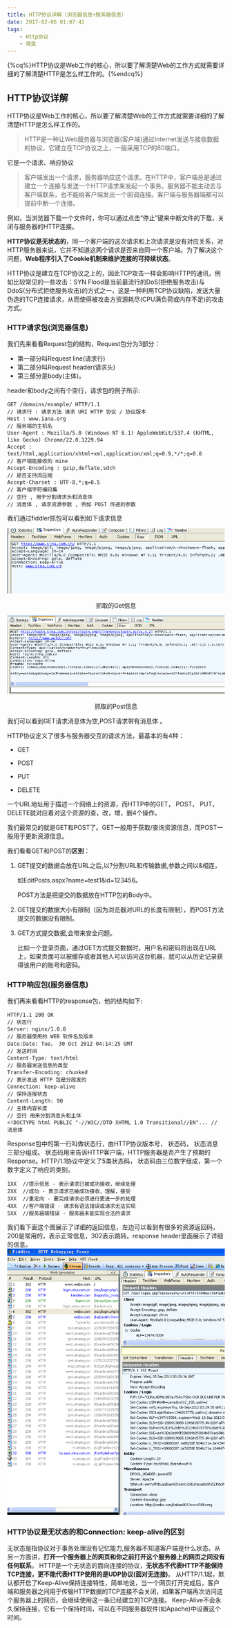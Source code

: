 ```yaml
---
title: HTTP协议详解（浏览器信息+服务器信息）
date: 2017-02-06 01:07:41
tags: 
    - Http协议
    - 爬虫
---
```


{%cq%}HTTP协议是Web工作的核心，所以要了解清楚Web的工作方式就需要详细的了解清楚HTTP是怎么样工作的。{%endcq%}

<!-- more -->

## HTTP协议详解

HTTP协议是Web工作的核心，所以要了解清楚Web的工作方式就需要详细的了解清楚HTTP是怎么样工作的。

>HTTP是一种让Web服务器与浏览器(客户端)通过Internet发送与接收数据的协议，它建立在TCP协议之上，一般采用TCP的80端口。

它是一个请求、响应协议
>客户端发出一个请求，服务器响应这个请求。在HTTP中，客户端总是通过建立一个连接与发送一个HTTP请求来发起一个事务。服务器不能主动去与客户端联系，也不能给客户端发出一个回调连接。客户端与服务器端都可以提前中断一个连接。

例如，当浏览器下载一个文件时，你可以通过点击“停止”键来中断文件的下载，关闭与服务器的HTTP连接。

**HTTP协议是无状态的**，同一个客户端的这次请求和上次请求是没有对应关系，对HTTP服务器来说，它并不知道这两个请求是否来自同一个客户端。为了解决这个问题，**Web程序引入了Cookie机制来维护连接的可持续状态**。

HTTP协议是建立在TCP协议之上的，因此TCP攻击一样会影响HTTP的通讯，例如比较常见的一些攻击：SYN Flood是当前最流行的DoS(拒绝服务攻击)与DdoS(分布式拒绝服务攻击)的方式之一，这是一种利用TCP协议缺陷，发送大量伪造的TCP连接请求，从而使得被攻击方资源耗尽(CPU满负荷或内存不足)的攻击方式。

### HTTP请求包(浏览器信息)

我们先来看看Request包的结构，Request包分为3部分：

- 第一部分叫Request line(请求行)
- 第二部分叫Request header(请求头)
- 第三部分是body(主体)。

header和body之间有个空行，请求包的例子所示:

```
GET /domains/example/ HTTP/1.1
// 请求行 : 请求方法 请求 URI HTTP 协议 / 协议版本
Host : www.iana.org
// 服务端的主机名
User-Agent : Mozilla/5.0 (Windows NT 6.1) AppleWebKit/537.4 (KHTML, like Gecko) Chrome/22.0.1229.94
Accept : text/html,application/xhtml+xml,application/xml;q=0.9,*/*;q=0.8
// 客户端能接收的 mine
Accept-Encoding : gzip,deflate,sdch
// 是否支持流压缩
Accept-Charset : UTF-8,*;q=0.5
// 客户端字符编码集
// 空行 , 用于分割请求头和消息体
// 消息体 , 请求资源参数 , 例如 POST 传递的参数
```
我们通过fiddler抓包可以看到如下请求信息

<center>

![get](/images/post/20170206/get.png)

抓取的Get信息

![post](/images/post/20170206/post.png)

抓取的Post信息</center>

我们可以看到GET请求消息体为空,POST请求带有消息体 。

HTTP协议定义了很多与服务器交互的请求方法，最基本的有4种：

- GET

- POST

- PUT

- DELETE

一个URL地址用于描述一个网络上的资源，而HTTP中的GET， POST， PUT， DELETE就对应着对这个资源的查，改，增，删4个操作。 

我们最常见的就是GET和POST了。GET一般用于获取/查询资源信息，而POST一般用于更新资源信息。

我们看看GET和POST的**区别**： 

1. GET提交的数据会放在URL之后,以?分割URL和传输数据,参数之间以&相连，

   如EditPosts.aspx?name=test1&id=123456。

   POST方法是把提交的数据放在HTTP包的Body中。 

2. GET提交的数据大小有限制（因为浏览器对URL的长度有限制），而POST方法提交的数据没有限制。

3. GET方式提交数据,会带来安全问题。

   比如一个登录页面，通过GET方式提交数据时，用户名和密码将出现在URL上，如果页面可以被缓存或者其他人可以访问这台机器，就可以从历史记录获得该用户的账号和密码。

### HTTP响应包(服务器信息)

我们再来看看HTTP的response包，他的结构如下:

```
HTTP/1.1 200 OK
// 状态行
Server: nginx/1.0.8
// 服务器使用的 WEB 软件名及版本
Date:Date: Tue， 30 Oct 2012 04:14:25 GMT
// 发送时间
Content-Type: text/html
// 服务器发送信息的类型
Transfer-Encoding: chunked
// 表示发送 HTTP 包是分段发的
Connection: keep-alive
// 保持连接状态
Content-Length: 90
// 主体内容长度
// 空行 用来分割消息头和主体
<!DOCTYPE html PUBLIC "-//W3C//DTD XHTML 1.0 Transitional//EN"... // 消息体
```

Response包中的第一行叫做状态行，由HTTP协议版本号， 状态码， 状态消息 三部分组成。
状态码用来告诉HTTP客户端，HTTP服务器是否产生了预期的Response。HTTP/1.1协议中定义了5类状态码， 状态码由三位数字组成，第一个数字定义了响应的类别。
```
1XX  //提示信息 - 表示请求已被成功接收，继续处理
2XX  //成功 - 表示请求已被成功接收，理解，接受
3XX  //重定向 - 要完成请求必须进行更进一步的处理
4XX  //客户端错误 - 请求有语法错误或请求无法实现
5XX  //服务器端错误 - 服务器未能实现合法的请求
```
我们看下面这个图展示了详细的返回信息，左边可以看到有很多的资源返回码，200是常用的，表示正常信息，302表示跳转。response header里面展示了详细的信息。
![response](/images/post/20170206/response.png)

### HTTP协议是无状态的和Connection: keep-alive的区别
无状态是指协议对于事务处理没有记忆能力,服务器不知道客户端是什么状态。从另一方面讲，**打开一个服务器上的网页和你之前打开这个服务器上的网页之间没有任何联系**。
HTTP是一个无状态的面向连接的协议，**无状态不代表HTTP不能保持TCP连接，更不能代表HTTP使用的是UDP协议(面对无连接)**。
从HTTP/1.1起，默认都开启了Keep-Alive保持连接特性，简单地说，当一个网页打开完成后，客户端和服务器之间用于传输HTTP数据的TCP连接不会关闭，如果客户端再次访问这个服务器上的网页，会继续使用这一条已经建立的TCP连接。
Keep-Alive不会永久保持连接，它有一个保持时间，可以在不同服务器软件(如Apache)中设置这个时间。
